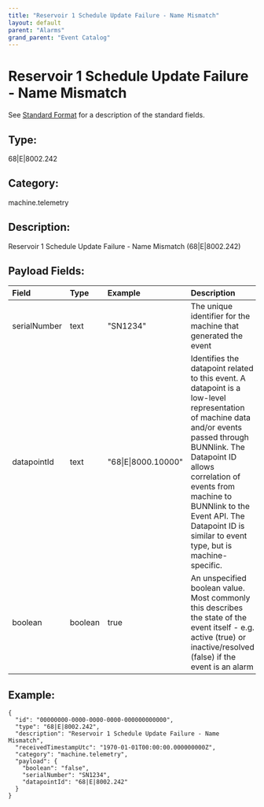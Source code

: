 ```yaml
---
title: "Reservoir 1 Schedule Update Failure - Name Mismatch"
layout: default
parent: "Alarms"
grand_parent: "Event Catalog"
---
```


# Reservoir 1 Schedule Update Failure - Name Mismatch

See [Standard Format](/event-subscriptions/event-format) for a description of the standard fields.

## Type:

68\|E\|8002.242

## Category:

machine.telemetry

## Description: 

Reservoir 1 Schedule Update Failure - Name Mismatch (68\|E\|8002.242)

## Payload Fields:

| Field | Type | Example | Description |
|:------|:-----|:--------|:------------|
| serialNumber | text | "SN1234" | The unique identifier for the machine that generated the event |
| datapointId | text | "68\|E\|8000.10000" | Identifies the datapoint related to this event. A datapoint is a low-level representation of machine data and/or events passed through BUNNlink. The Datapoint ID allows correlation of events from machine to BUNNlink to the Event API. The Datapoint ID is similar to event type, but is machine-specific. |
| boolean | boolean | true | An unspecified boolean value. Most commonly this describes the state of the event itself - e.g. active (true) or inactive/resolved (false) if the event is an alarm |

## Example:

```
{
  "id": "00000000-0000-0000-0000-000000000000",
  "type": "68|E|8002.242",
  "description": "Reservoir 1 Schedule Update Failure - Name Mismatch",
  "receivedTimestampUtc": "1970-01-01T00:00:00.000000000Z",
  "category": "machine.telemetry",
  "payload": {
    "boolean": "false",
    "serialNumber": "SN1234",
    "datapointId": "68|E|8002.242"
  }
}
```
